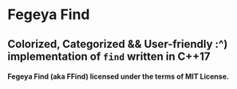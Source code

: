 # Fegeya Find
## Colorized, Categorized &amp;&amp; User-friendly :^) implementation of `find` written in C++17

#### Fegeya Find (aka FFind) licensed under the terms of MIT License.
